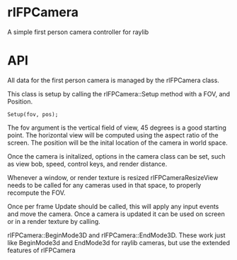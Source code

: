 # rlFPCamera
A simple first person camera controller for raylib

# API
All data for the first person camera is managed by the rlFPCamera class.

This class is setup by calling the rlFPCamera::Setup method with a FOV, and Position.
```
Setup(fov, pos);
```

The fov argument is the vertical field of view, 45 degrees is a good starting point. The horizontal view will be computed using the aspect ratio of the screen.
The position will be the inital location of the camera in world space.

Once the camera is initalized, options in the camera class can be set, such as view bob, speed, control keys, and render distance.

Whenever a window, or render texture is resized rlFPCameraResizeView needs to be called for any cameras used in that space, to properly recompute the FOV.

Once per frame Update should be called, this will apply any input events and move the camera.
Once a camera is updated it can be used on screen or in a render texture by calling.

rlFPCamera::BeginMode3D and rlFPCamera::EndMode3D. These work just like BeginMode3d and EndMode3d for raylib cameras, but use the extended features of rlFPCamera


